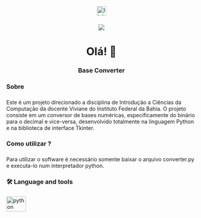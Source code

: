 <div align="center">
  <a href="https://www.linkedin.com/in/eduardo-oliveira-salomão-15347922a/" target="_blank">
    <img src="https://img.shields.io/static/v1?message=LinkedIn&logo=linkedin&label=&color=0077B5&logoColor=white&labelColor=&style=for-the-badge" height="25" alt="linkedin logo"  />
  </a>
</div>

###

<div align="center">
  <img src="https://visitor-badge.laobi.icu/badge?page_id=EduSalomao.EduSalomao&"  />
</div>

###

<h1 align="center">Olá! 👋</h1>

###

<h3 align="center">Base Converter</h3>

###

<h3 align="left">Sobre</h3>

###

<p align="left">Este é um projeto direcionado a disciplina de Introdução a Ciências da Computação da docente Viviane do Instituto Federal da Bahia. O projeto consiste em um conversor de bases numéricas, especificamente do binário para o decimal e vice-versa, desenvolvido totalmente na linguagem Python e na biblioteca de interface Tkinter.</p>

###

<h3 align="left">Como utilizar ?</h3>

###

<p align="left">Para utilizar o software é necessário somente baixar o arquivo converter.py e executa-lo num interpretador python.</p>

###

<h3 align="left">🛠 Language and tools</h3>

###

<div align="left">
  <img src="https://cdn.jsdelivr.net/gh/devicons/devicon/icons/python/python-original.svg" height="40" width="52" alt="python logo"  />
</div>

###
